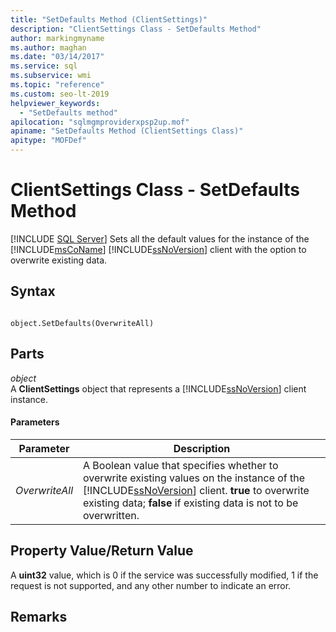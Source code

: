 ```yaml
---
title: "SetDefaults Method (ClientSettings)"
description: "ClientSettings Class - SetDefaults Method"
author: markingmyname
ms.author: maghan
ms.date: "03/14/2017"
ms.service: sql
ms.subservice: wmi
ms.topic: "reference"
ms.custom: seo-lt-2019
helpviewer_keywords:
  - "SetDefaults method"
apilocation: "sqlmgmproviderxpsp2up.mof"
apiname: "SetDefaults Method (ClientSettings Class)"
apitype: "MOFDef"
---
```

# ClientSettings Class - SetDefaults Method
[!INCLUDE [SQL Server](../../includes/applies-to-version/sqlserver.md)]
  Sets all the default values for the instance of the [!INCLUDE[msCoName](../../includes/msconame-md.md)] [!INCLUDE[ssNoVersion](../../includes/ssnoversion-md.md)] client with the option to overwrite existing data.  
  
## Syntax  
  
```  
  
object.SetDefaults(OverwriteAll)  
```  
  
## Parts  
 *object*  
 A **ClientSettings** object that represents a [!INCLUDE[ssNoVersion](../../includes/ssnoversion-md.md)] client instance.  
  
#### Parameters  
  
|Parameter|Description|  
|---------------|-----------------|  
|*OverwriteAll*|A Boolean value that specifies whether to overwrite existing values on the instance of the [!INCLUDE[ssNoVersion](../../includes/ssnoversion-md.md)] client. **true** to overwrite existing data; **false** if existing data is not to be overwritten.|  
  
## Property Value/Return Value  
 A **uint32** value, which is 0 if the service was successfully modified, 1 if the request is not supported, and any other number to indicate an error.  
  
## Remarks  
  
